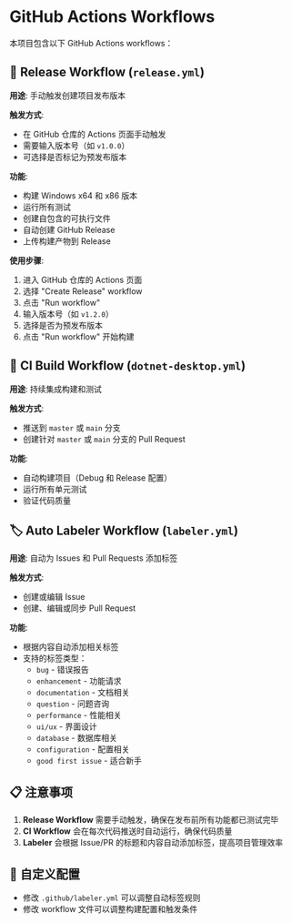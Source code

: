 # GitHub Actions Workflows

本项目包含以下 GitHub Actions workflows：

## 🚀 Release Workflow (`release.yml`)

**用途**: 手动触发创建项目发布版本

**触发方式**:

- 在 GitHub 仓库的 Actions 页面手动触发
- 需要输入版本号（如 `v1.0.0`）
- 可选择是否标记为预发布版本

**功能**:

- 构建 Windows x64 和 x86 版本
- 运行所有测试
- 创建自包含的可执行文件
- 自动创建 GitHub Release
- 上传构建产物到 Release

**使用步骤**:

1. 进入 GitHub 仓库的 Actions 页面
2. 选择 "Create Release" workflow
3. 点击 "Run workflow"
4. 输入版本号（如 `v1.2.0`）
5. 选择是否为预发布版本
6. 点击 "Run workflow" 开始构建

## 🔧 CI Build Workflow (`dotnet-desktop.yml`)

**用途**: 持续集成构建和测试

**触发方式**:

- 推送到 `master` 或 `main` 分支
- 创建针对 `master` 或 `main` 分支的 Pull Request

**功能**:

- 自动构建项目（Debug 和 Release 配置）
- 运行所有单元测试
- 验证代码质量

## 🏷️ Auto Labeler Workflow (`labeler.yml`)

**用途**: 自动为 Issues 和 Pull Requests 添加标签

**触发方式**:

- 创建或编辑 Issue
- 创建、编辑或同步 Pull Request

**功能**:

- 根据内容自动添加相关标签
- 支持的标签类型：
  - `bug` - 错误报告
  - `enhancement` - 功能请求
  - `documentation` - 文档相关
  - `question` - 问题咨询
  - `performance` - 性能相关
  - `ui/ux` - 界面设计
  - `database` - 数据库相关
  - `configuration` - 配置相关
  - `good first issue` - 适合新手

## 📋 注意事项

1. **Release Workflow** 需要手动触发，确保在发布前所有功能都已测试完毕
2. **CI Workflow** 会在每次代码推送时自动运行，确保代码质量
3. **Labeler** 会根据 Issue/PR 的标题和内容自动添加标签，提高项目管理效率

## 🔧 自定义配置

- 修改 `.github/labeler.yml` 可以调整自动标签规则
- 修改 workflow 文件可以调整构建配置和触发条件
